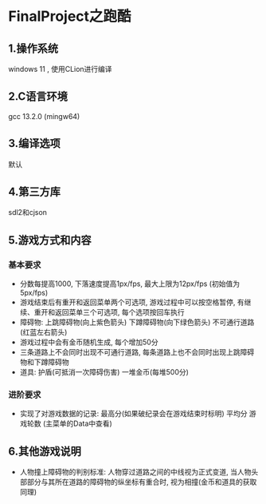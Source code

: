 # FinalProject之跑酷

## 1.操作系统

windows 11 , 使用CLion进行编译

## 2.C语言环境

gcc 13.2.0   (mingw64)

## 3.编译选项

默认

## 4.第三方库

sdl2和cjson

## 5.游戏方式和内容

### 基本要求

+ 分数每提高1000, 下落速度提高1px/fps, 最大上限为12px/fps (初始值为5px/fps)
+ 游戏结束后有重开和返回菜单两个可选项, 游戏过程中可以按空格暂停, 有继续、重开和返回菜单三个可选项, 每个选项按回车执行
+ 障碍物: 上跳障碍物(向上紫色箭头)  下蹲障碍物(向下绿色箭头)  不可通行道路(红蓝左右箭头)
+ 游戏过程中会有金币随机生成, 每个增加50分
+ 三条道路上不会同时出现不可通行道路, 每条道路上也不会同时出现上跳障碍物和下蹲障碍物
+ 道具: 护盾(可抵消一次障碍伤害)  一堆金币(每堆500分)

### 进阶要求

+ 实现了对游戏数据的记录: 最高分(如果破纪录会在游戏结束时标明)  平均分  游戏轮数    (主菜单的Data中查看)

## 6.其他游戏说明

+ 人物撞上障碍物的判别标准:  人物穿过道路之间的中线视为正式变道, 当人物头部部分与其所在道路的障碍物的纵坐标有重合时, 视为相撞(金币和道具的获取同理)

